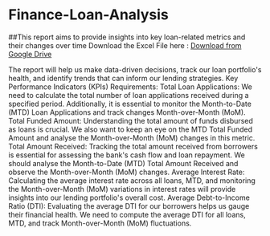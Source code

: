 # Finance-Loan-Analysis
##This report aims to provide insights into key loan-related metrics and their changes over time
Download the Excel File here : [Download from Google Drive](https://docs.google.com/spreadsheets/d/1aZOFd1UdEabOrKYGNpuBa2Ja3f5lcPDz/edit?usp=drive_link&ouid=102742298244414979163&rtpof=true&sd=true)

The report will help us make data-driven decisions, track our loan portfolio's health, and identify trends that can inform our lending strategies.
Key Performance Indicators (KPIs) Requirements:
Total Loan Applications: We need to calculate the total number of loan applications received during a specified period. Additionally, it is essential to monitor the Month-to-Date (MTD) Loan Applications and track changes Month-over-Month (MoM).
Total Funded Amount: Understanding the total amount of funds disbursed as loans is crucial. We also want to keep an eye on the MTD Total Funded Amount and analyse the Month-over-Month (MoM) changes in this metric.
Total Amount Received: Tracking the total amount received from borrowers is essential for assessing the bank's cash flow and loan repayment. We should analyse the Month-to-Date (MTD) Total Amount Received and observe the Month-over-Month (MoM) changes.
Average Interest Rate: Calculating the average interest rate across all loans, MTD, and monitoring the Month-over-Month (MoM) variations in interest rates will provide insights into our lending portfolio's overall cost.
Average Debt-to-Income Ratio (DTI): Evaluating the average DTI for our borrowers helps us gauge their financial health. We need to compute the average DTI for all loans, MTD, and track Month-over-Month (MoM) fluctuations.

